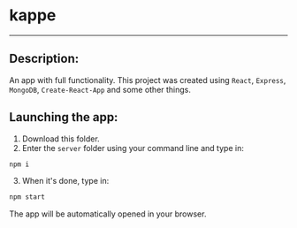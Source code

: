 # kappe
<hr>

<h2>Description:</h2>

An app with full functionality. This project was created using <code>React</code>, <code>Express</code>, <code>MongoDB</code>, <code>Create-React-App</code> and some other things.

<h2>Launching the app:</h2>

1. Download this folder.
2. Enter the <code>server</code> folder using your command line and type in:
```bash
npm i
```
3. When it's done, type in:
```bash
npm start
```
The app will be automatically opened in your browser.
